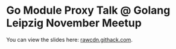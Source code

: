 # Go Module Proxy Talk @ Golang Leipzig November Meetup

You can view the slides here: [rawcdn.githack.com](https://rawcdn.githack.com/golang-leipzig/module-proxy-november-meetup/4a3e6fd336d7647daa25c7b5a91781f12d407702/slides.html#/title-slide).
